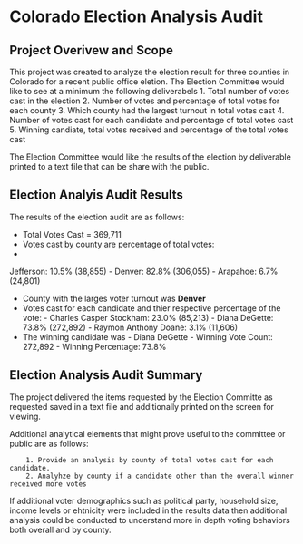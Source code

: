 #  **Colorado Election Analysis Audit**

## Project Overivew and Scope

This project was created to analyze the election result for three counties in Colorado for a recent public office eletion.  The Election Committee would like to see at a minimum the following deliverabels
        1. Total number of votes cast in the election
        2. Number of votes and percentage of total votes for each county
        3. Which county had the largest turnout in total votes cast
        4. Number of votes cast for each candidate and percentage of total votes cast
        5. Winning candiate, total votes received and percentage of the total votes cast

The Election Committee would like the results of the election by deliverable printed to a text file that can be share with the public.

## Election Analyis Audit Results

The results of the election audit are as follows:
- Total Votes Cast = 369,711
- Votes cast by county are percentage of total votes:
-
Jefferson: 10.5% (38,855)
            - Denver: 82.8% (306,055)
            - Arapahoe: 6.7% (24,801)
- County with the larges voter turnout was **Denver** 
- Votes cast for each candidate and thier respective percentage of the vote:
            - Charles Casper Stockham: 23.0% (85,213)
            - Diana DeGette: 73.8% (272,892)
            - Raymon Anthony Doane: 3.1% (11,606)
- The winning candidate was
            -  Diana DeGette
            -  Winning Vote Count: 272,892
            -  Winning Percentage: 73.8%

## Election Analysis Audit Summary

The project delivered the items requested by the Election Committe as requested saved in a text file and additionally printed on the screen for viewing.  

Additional analytical elements that might prove useful to the committee or public are as follows:

        1. Provide an analysis by county of total votes cast for each candidate.
        2. Analyhze by county if a candidate other than the overall winner received more votes 

If additional voter demographics such as political party, household size, income levels or ehtnicity were included in the results data then additional analysis could be conducted to understand more in depth voting behaviors both overall and by county.
